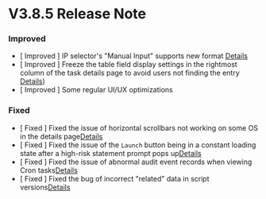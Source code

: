 # V3.8.5 Release Note




### Improved
- [ Improved ] IP selector's "Manual Input" supports new format [Details](http://github.com/TencentBlueKing/bk-job/issues/2594)
- [ Improved ] Freeze the table field display settings in the rightmost column of the task details page to avoid users not finding the entry [Details](http://github.com/TencentBlueKing/bk-job/issues/2635))
- [ Improved ] Some regular UI/UX optimizations


### Fixed
- [ Fixed ] Fixed the issue of horizontal scrollbars not working on some OS in the details page[Details](http://github.com/TencentBlueKing/bk-job/issues/2635)
- [ Fixed ] Fixed the issue of the `Launch` button being in a constant loading state after a high-risk statement prompt pops up[Details](http://github.com/TencentBlueKing/bk-job/issues/2634)
- [ Fixed ] Fixed the issue of abnormal audit event records when viewing Cron tasks[Details](http://github.com/TencentBlueKing/bk-job/issues/2620)
- [ Fixed ] Fixed the bug of incorrect "related" data in script versions[Details](http://github.com/TencentBlueKing/bk-job/issues/2595)